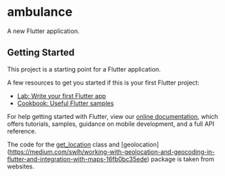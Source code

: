 # ambulance

A new Flutter application.

## Getting Started

This project is a starting point for a Flutter application.

A few resources to get you started if this is your first Flutter project:

- [Lab: Write your first Flutter app](https://flutter.dev/docs/get-started/codelab)
- [Cookbook: Useful Flutter samples](https://flutter.dev/docs/cookbook)

For help getting started with Flutter, view our
[online documentation](https://flutter.dev/docs), which offers tutorials,
samples, guidance on mobile development, and a full API reference.

The code for the [get_location](https://medium.com/flutter-community/build-a-location-service-in-flutter-367a1b212f7a) class and [geolocation] (https://medium.com/swlh/working-with-geolocation-and-geocoding-in-flutter-and-integration-with-maps-16fb0bc35ede) package is taken from websites. 
